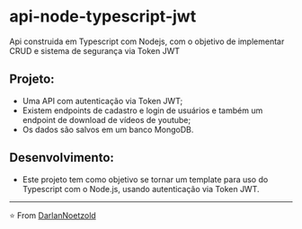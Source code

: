 # api-node-typescript-jwt
 Api construida em Typescript com Nodejs, com o objetivo de implementar CRUD e sistema de segurança via Token JWT

## Projeto:
* Uma API com autenticação via Token JWT;
* Existem endpoints de cadastro e login de usuários e também um endpoint de download de vídeos de youtube;
* Os dados são salvos em um banco MongoDB.


## Desenvolvimento:
* Este projeto tem como objetivo se tornar um template para uso do Typescript com o Node.js, usando autenticação via Token JWT.

---

⭐️ From [DarlanNoetzold](https://github.com/DarlanNoetzold)
